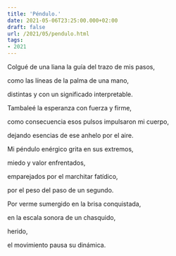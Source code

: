 ```yaml
---
title: 'Péndulo.'
date: 2021-05-06T23:25:00.000+02:00
draft: false
url: /2021/05/pendulo.html
tags: 
- 2021
---
```


Colgué de una liana la guía del trazo de mis pasos,

como las líneas de la palma de una mano,

distintas y con un significado interpretable.

  

Tambaleé la esperanza con fuerza y firme,

como consecuencia esos pulsos impulsaron mi cuerpo,

dejando esencias de ese anhelo por el aire.

  

Mi péndulo enérgico grita en sus extremos,

miedo y valor enfrentados,

emparejados por el marchitar fatídico,

por el peso del paso de un segundo.

  

Por verme sumergido en la brisa conquistada,

en la escala sonora de un chasquido,

herido,

el movimiento pausa su dinámica.